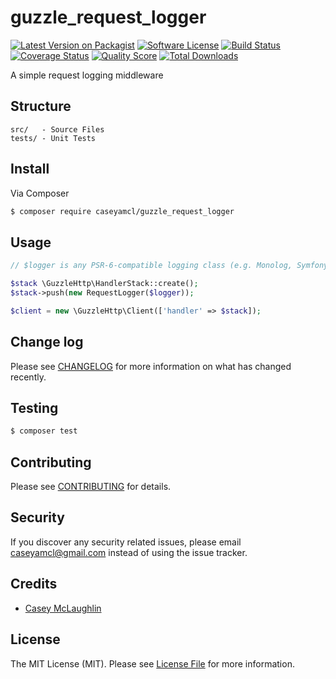 # guzzle_request_logger

[![Latest Version on Packagist][ico-version]][link-packagist]
[![Software License][ico-license]](LICENSE.md)
[![Build Status][ico-travis]][link-travis]
[![Coverage Status][ico-scrutinizer]][link-scrutinizer]
[![Quality Score][ico-code-quality]][link-code-quality]
[![Total Downloads][ico-downloads]][link-downloads]

A simple request logging middleware 

## Structure

```
src/   - Source Files
tests/ - Unit Tests
```


## Install

Via Composer

``` bash
$ composer require caseyamcl/guzzle_request_logger
```

## Usage

``` php
// $logger is any PSR-6-compatible logging class (e.g. Monolog, Symfony Logger, etc)

$stack \GuzzleHttp\HandlerStack::create();
$stack->push(new RequestLogger($logger));

$client = new \GuzzleHttp\Client(['handler' => $stack]);
```

## Change log

Please see [CHANGELOG](CHANGELOG.md) for more information on what has changed recently.

## Testing

``` bash
$ composer test
```

## Contributing

Please see [CONTRIBUTING](CONTRIBUTING.md) for details.

## Security

If you discover any security related issues, please email caseyamcl@gmail.com instead of using the issue tracker.

## Credits

- [Casey McLaughlin][link-author]

## License

The MIT License (MIT). Please see [License File](LICENSE.md) for more information.

[ico-version]: https://img.shields.io/packagist/v/caseyamcl/guzzle_request_logger.svg?style=flat-square
[ico-license]: https://img.shields.io/badge/license-MIT-brightgreen.svg?style=flat-square
[ico-travis]: https://img.shields.io/travis/caseyamcl/guzzle_request_logger/master.svg?style=flat-square
[ico-scrutinizer]: https://img.shields.io/scrutinizer/coverage/g/caseyamcl/guzzle_request_logger.svg?style=flat-square
[ico-code-quality]: https://img.shields.io/scrutinizer/g/caseyamcl/guzzle_request_logger.svg?style=flat-square
[ico-downloads]: https://img.shields.io/packagist/dt/caseyamcl/guzzle_request_logger.svg?style=flat-square

[link-packagist]: https://packagist.org/packages/caseyamcl/guzzle_request_logger
[link-travis]: https://travis-ci.org/caseyamcl/guzzle_request_logger
[link-scrutinizer]: https://scrutinizer-ci.com/g/caseyamcl/guzzle_request_logger/code-structure
[link-code-quality]: https://scrutinizer-ci.com/g/caseyamcl/guzzle_request_logger
[link-downloads]: https://packagist.org/packages/caseyamcl/guzzle_request_logger
[link-author]: https://github.com/caseyamcl
[link-contributors]: ../../contributors
